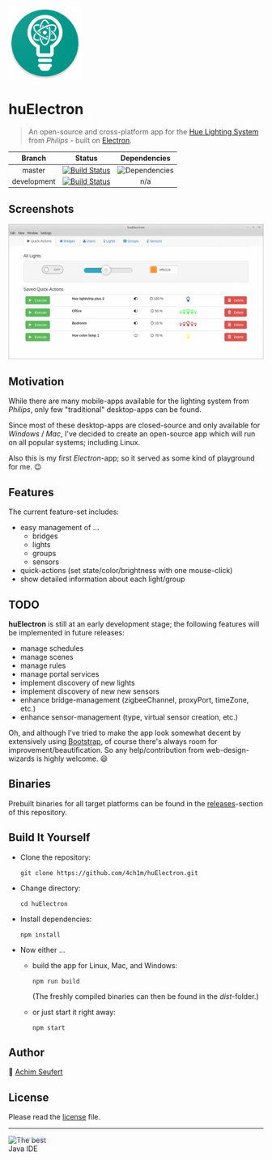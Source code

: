 ![huElectron](https://raw.githubusercontent.com/4ch1m/huElectron/master/huelectron.png)

# huElectron

> An open-source and cross-platform app for the [Hue Lighting System](https://www2.meethue.com) from _Philips_ - built on [Electron](http://electron.atom.io).

Branch | Status | Dependencies
:------: | :------: | :------:
master | [![Build Status](https://travis-ci.org/4ch1m/huElectron.svg?branch=master)](https://travis-ci.org/4ch1m/huElectron) | ![Dependencies](https://david-dm.org/4ch1m/huElectron.svg)
development | [![Build Status](https://travis-ci.org/4ch1m/huElectron.svg?branch=development)](https://travis-ci.org/4ch1m/huElectron) | n/a

## Screenshots

![screenshots](https://raw.githubusercontent.com/4ch1m/huElectron/master/screenshots/screenshots.gif)

## Motivation

While there are many mobile-apps available for the lighting system from _Philips_, only few "traditional" desktop-apps can be found.

Since most of these desktop-apps are closed-source and only available for _Windows_ / _Mac_, I've decided to create an open-source app which will run on all popular systems; including Linux.

Also this is my first _Electron_-app; so it served as some kind of playground for me. :wink:

## Features

The current feature-set includes:

* easy management of ...
  * bridges
  * lights
  * groups
  * sensors
* quick-actions (set state/color/brightness with one mouse-click) 
* show detailed information about each light/group

## TODO

__huElectron__ is still at an early development stage; the following features will be implemented in future releases:

* manage schedules
* manage scenes
* manage rules
* manage portal services
* implement discovery of new lights
* implement discovery of new new sensors
* enhance bridge-management (zigbeeChannel, proxyPort, timeZone, etc.)
* enhance sensor-management (type, virtual sensor creation, etc.)

Oh, and although I've tried to make the app look somewhat decent by extensively using [Bootstrap](https://getbootstrap.com), of course there's always room for improvement/beautification.
So any help/contribution from web-design-wizards is highly welcome. :smiley:

## Binaries

Prebuilt binaries for all target platforms can be found in the [releases](https://github.com/4ch1m/huElectron/releases)-section of this repository.

## Build It Yourself

* Clone the repository:
  ```
  git clone https://github.com/4ch1m/huElectron.git
  ```

* Change directory:
  ```
  cd huElectron
  ```

* Install dependencies:
  ```
  npm install
  ```

* Now either ...
   * build the app for Linux, Mac, and Windows:
	   ```
	   npm run build
	   ```
	 (The freshly compiled binaries can then be found in the _dist_-folder.)
	   
   * or just start it right away:
	   ```
	   npm start
	   ```

## Author

:email: [Achim Seufert](mailto:contact@huelectron.achimonline.de)

## License

Please read the [license](license) file.

---

<a href="http://www.jetbrains.com/idea/" style="position: relative;display:block; width:88px; height:31px; border:0; margin:0;padding:0;text-decoration:none;text-indent:0;"><span style="margin: 0;padding: 0;position: absolute;top: 0;left: 4px;font-size: 10px; line-height: 12px;cursor:pointer; background-image:none;border:0;color: #acc4f9; font-family: trebuchet ms,arial,sans-serif;font-weight: normal;text-align:left;">Developed with&nbsp;</span><img src="http://www.jetbrains.com/idea/opensource/img/all/banners/idea88x31_blue.gif" alt="The best Java IDE" border="0"/></a>
